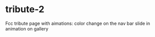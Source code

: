 # tribute-2

Fcc tribute page with aimations:
 color change on the nav bar
 slide in animation on gallery  
